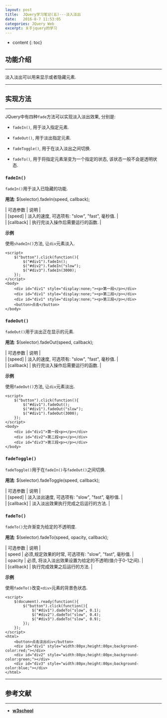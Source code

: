 ```yaml
---
layout: post
title:  JQuery学习笔记(五)---淡入淡出
date:   2016-8-7 11:53:05
categories: JQuery Web
excerpt: 关于jquery的学习
---
```


* content
{: toc}

## 功能介绍

---

淡入淡出可以用来显示或者隐藏元素.

---

## 实现方法

---

JQuery中有四种`fade`方法可以实现淡入淡出效果, 分别是:  

* `fadeIn()`, 用于淡入指定元素.

* `fadeOut()`, 用于淡出指定元素.

* `fadeToggle()`, 用于在淡入淡出之间切换.

* `fadeTo()`, 用于将指定元素渐变为一个指定的状态, 该状态一般不会是透明状态.

### `fadeIn()`

`fadeIn()`用于淡入已隐藏的功能.

**用法**: $(selector).fadeIn(speed, callback);

| 可选参数 | 说明 |   
| [speed] | 淡入的速度, 可选项有: "slow", "fast", 毫秒值. |   
| [callback] | 执行完淡入操作后需要运行的函数. |   

**示例**

使用`shadeIn()`方法, 让`div`元素淡入.

```jquery
<script>
	$("button").click(function(){
		$("#div1").fadeIn();
		$("#div2").fadeIn("slow");
		$("#div3").fadeIn(3000);
	});
</script>
<body>
	<div id="div1" style="display:none;"><p>第一段</p></div>
	<div id="div1" style="display:none;"><p>第二段</p></div>
	<div id="div1" style="display:none;"><p>第三段</p></div>
	<button>点击</button>
</body>
```

### `fadeOut()`

`fadeOut()`用于淡出正在显示的元素.

**用法**: $(selector).fadeOut(speed, callback);

| 可选参数 | 说明 |   
| [speed] | 淡入的速度, 可选项有: "slow", "fast", 毫秒值. |   
| [callback] | 执行完淡入操作后需要运行的函数. |   

**示例**

使用`fadeOut()`方法, 让`div`元素淡出.

```jquery
<script>
	$("button").click(function(){
		$("#div1").fadeOut();
		$("#div1").fadeOut("slow");
		$("#div1").fadeOut(3000);
	});
</script>
<body>
	<div id="div1">第一段<p></p></div>
	<div id="div2">第二段<p></p></div>
	<div id="div3">第三段<p></p></div>
</body>
```

### `fadeToggle()`

`fadeToggle()`用于在`fadeIn()`与`fadeOut()`之间切换.

**用法**: $(selector).fadeToggle(speed, callback);

| 可选参数 | 说明 |   
| [speed] | 淡入淡出速度, 可选项有: "slow", "fast", 毫秒值. |   
| [callback] | 淡入淡出效果执行完成之后运行的方法. |   

### `fadeTo()`

`fadeTo()`允许渐变为给定的不透明度.

**用法**: $(selector).fadeTo(speed, opacity, callback);

| 可选参数 | 说明 |   
| speed | 必须,规定效果的时常, 可选项有: "slow", "fast", 毫秒值. |   
| opacity | 必须, 将淡入淡出效果设置为给定的不透明(值介于0-1之间). |   
| [callback] | 执行完成效果之后运行的方法. |  

**示例**

使用`fadeTo()`改变`<div>`元素的背景色状态.

```jquery
<script>
	$(document).ready(function(){
		$("button").click(function(){
			$("#div1").dadeTo("slow", 0.1);
			$("#div2").dadeTo("slow", 0.4);
			$("#div3").dadeTo("slow", 0.9);
		});
	});
</script>
<html>
	<button>点击淡出div</button>
	<div id="div1" style="width:80px;height:80px;background-color:red;"></div>
	<div id="div2" style="width:80px;height:80px;background-color:green;"></div>
	<div id="div3" style="width:80px;height:80px;background-color:blue;"></div>
</html>
```

---

## 参考文献

---

* **[w3school](http://www.w3school.com.cn/jquery/jquery_fade.asp)**